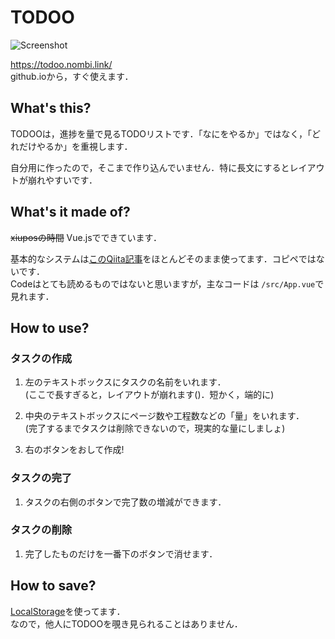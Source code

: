 # TODOO

![Screenshot](https://cdn-ak.f.st-hatena.com/images/fotolife/h/ha2zakura/20200102/20200102173744.png)

https://todoo.nombi.link/  
github.ioから，すぐ使えます．

## What's this?
TODOOは，進捗を量で見るTODOリストです．「なにをやるか」ではなく，「どれだけやるか」を重視します．  

自分用に作ったので，そこまで作り込んでいません．特に長文にするとレイアウトが崩れやすいです．

## What's it made of?
~~xiuposの時間~~ Vue.jsでできています．  

基本的なシステムは[このQiita記事](https://qiita.com/moonglows76/items/358ef3cd1566c38ece3a)をほとんどそのまま使ってます．コピペではないです．  
Codeはとても読めるものではないと思いますが，主なコードは `/src/App.vue`で見れます．  

## How to use?

### タスクの作成

1. 左のテキストボックスにタスクの名前をいれます．  
(ここで長すぎると，レイアウトが崩れます()．短かく，端的に)

1. 中央のテキストボックスにページ数や工程数などの「量」をいれます．  
(完了するまでタスクは削除できないので，現実的な量にしましょ)

1. 右のボタンをおして作成!

### タスクの完了

1. タスクの右側のボタンで完了数の増減ができます．

### タスクの削除

1. 完了したものだけを一番下のボタンで消せます．

## How to save?

[LocalStorage](https://www.w3schools.com/html/html5_webstorage.asp)を使ってます．  
なので，他人にTODOOを覗き見られることはありません．
